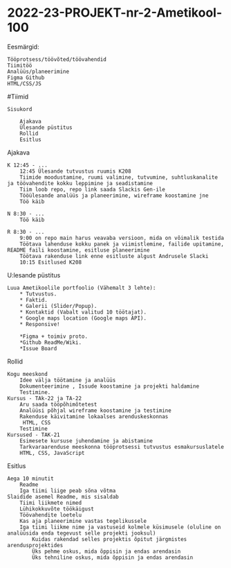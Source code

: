 # 2022-23-PROJEKT-nr-2-Ametikool-100

Eesmärgid:

    Tööprotsess/töövõted/töövahendid
    Tiimitöö
    Analüüs/planeerimine
    Figma Github
    HTML/CSS/JS

#Tiimid

    Sisukord

        Ajakava
        Ülesande püstitus
        Rollid
        Esitlus


Ajakava

    K 12:45 - ...
        12:45 Ülesande tutvustus ruumis K208
        Tiimide moodustamine, ruumi valimine, tutvumine, suhtluskanalite ja töövahendite kokku leppimine ja seadistamine
        Tiim loob repo, repo link saada Slackis Gen-ile
        Tööülesande analüüs ja planeerimine, wireframe koostamine jne
        Töö käib

    N 8:30 - ...
        Töö käib

    R 8:30 - ...
        9:00 on repo main harus veavaba versioon, mida on võimalik testida
        Töötava lahenduse kokku panek ja viimistlemine, failide upitamine, README faili koostamine, esitluse planeerimine
        Töötava rakenduse link enne esitluste algust Andrusele Slacki
        10:15 Esitlused K208


U:lesande püstitus

    Luua Ametikoolile portfoolio (Vähemalt 3 lehte):
        * Tutvustus.
        * Faktid.
        * Galerii (Slider/Popup).
        * Kontaktid (Vabalt valitud 10 töötajat).
        * Google maps location (Google maps API).
        * Responsive!
        
        *Figma + toimiv proto.
        *Github ReadMe/Wiki.
        *Issue Board


Rollid

    Kogu meeskond
        Idee välja töötamine ja analüüs
        Dokumenteerimine , Issude koostamine ja projekti haldamine
        Testimine.
    Kursus - TAk-22 ja TA-22
        Aru saada tööpõhimõtetest
        Analüüsi põhjal wireframe koostamine ja testimine
        Rakenduse käivitamine lokaalses arenduskeskonnas
         HTML, CSS
        Testimine
    Kursused - TAK-21
        Esimesete kursuse juhendamine ja abistamine
        Tarkvaraarenduse meeskonna tööprotsessi tutvustus esmakursuslatele
        HTML, CSS, JavaScript


Esitlus

    Aega 10 minutit
        Readme
        Iga tiimi liige peab sõna võtma
    Slaidide asemel Readme, mis sisaldab
        Tiimi liikmete nimed
        Lühikokkuvõte töökäigust
        Töövahendite loetelu
        Kas aja planeerimine vastas tegelikussele
        Iga tiimi liikme nime ja vastuseid kolmele küsimusele (oluline on analüüsida enda tegevust selle projekti jooksul)
            Kuidas rakendad selles projektis õpitut järgmistes arendusprojektides
            Üks pehme oskus, mida õppisin ja endas arendasin
            Üks tehniline oskus, mida õppisin ja endas arendasin
